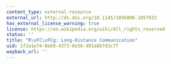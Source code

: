 ```yaml
---
content_type: external-resource
external_url: http://dx.doi.org/10.1145/1056808.1057033
has_external_license_warning: true
license: https://en.wikipedia.org/wiki/All_rights_reserved
status: ''
title: "R\xFC\xFCg: Long-Distance Communication"
uid: 1f2a1e74-0eb9-4373-8e56-d91a8b7d3c7f
wayback_url: ''
---
```


